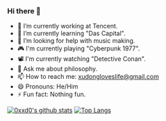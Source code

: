 ### Hi there 👋

<!--
**0xxd0/0xxd0** is a ✨ _special_ ✨ repository because its `README.md` (this file) appears on your GitHub profile.

Here are some ideas to get you started:
-->

- 🔭 I’m currently working at Tencent.
- 🌱 I’m currently learning "Das Capital".
- 🤔 I’m looking for help with music making.
- 🎮 I'm currently playing "Cyberpunk 1977".
- 📽 I'm currently watching "Detective Conan".
- 💬 Ask me about philosophy.
- 📫 How to reach me: xudongloveslife@gmail.com
- 😄 Pronouns: He/Him
- ⚡ Fun fact: Nothing fun.

[![0xxd0's github stats](https://github-readme-stats.vercel.app/api?username=0xxd0&count_private=true&show_icons=true&theme=buefy)](https://github.com/0xxd0) 
[![Top Langs](https://github-readme-stats.vercel.app/api/top-langs/?username=0xxd0&layout=compact&langs_count=5&theme=buefy)](https://github.com/0xxd0)
